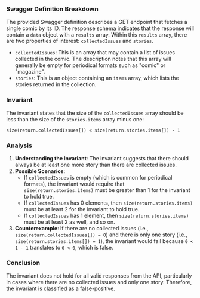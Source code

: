 ### Swagger Definition Breakdown
The provided Swagger definition describes a GET endpoint that fetches a single comic by its ID. The response schema indicates that the response will contain a `data` object with a `results` array. Within this `results` array, there are two properties of interest: `collectedIssues` and `stories`. 

- `collectedIssues`: This is an array that may contain a list of issues collected in the comic. The description notes that this array will generally be empty for periodical formats such as "comic" or "magazine".
- `stories`: This is an object containing an `items` array, which lists the stories returned in the collection.

### Invariant
The invariant states that the size of the `collectedIssues` array should be less than the size of the `stories.items` array minus one: 

`size(return.collectedIssues[]) < size(return.stories.items[]) - 1`

### Analysis
1. **Understanding the Invariant**: The invariant suggests that there should always be at least one more story than there are collected issues. 
2. **Possible Scenarios**:
   - If `collectedIssues` is empty (which is common for periodical formats), the invariant would require that `size(return.stories.items)` must be greater than 1 for the invariant to hold true. 
   - If `collectedIssues` has 0 elements, then `size(return.stories.items)` must be at least 2 for the invariant to hold true. 
   - If `collectedIssues` has 1 element, then `size(return.stories.items)` must be at least 2 as well, and so on.
3. **Counterexample**: If there are no collected issues (i.e., `size(return.collectedIssues[]) = 0`) and there is only one story (i.e., `size(return.stories.items[]) = 1`), the invariant would fail because `0 < 1 - 1` translates to `0 < 0`, which is false. 

### Conclusion
The invariant does not hold for all valid responses from the API, particularly in cases where there are no collected issues and only one story. Therefore, the invariant is classified as a false-positive.
